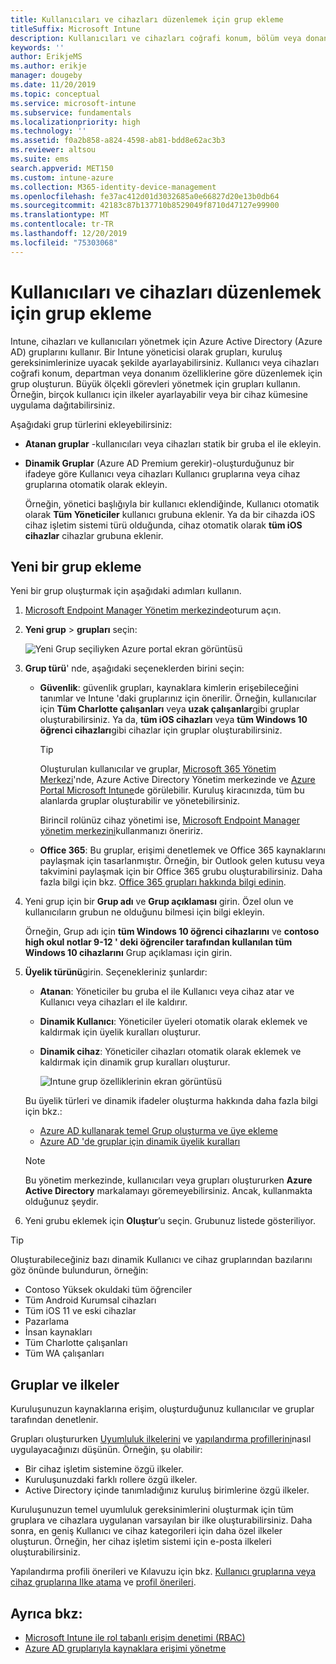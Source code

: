 ```yaml
---
title: Kullanıcıları ve cihazları düzenlemek için grup ekleme
titleSuffix: Microsoft Intune
description: Kullanıcıları ve cihazları coğrafi konum, bölüm veya donanım belirtimlerine göre düzenlemek için gruplar ekleyin.
keywords: ''
author: ErikjeMS
ms.author: erikje
manager: dougeby
ms.date: 11/20/2019
ms.topic: conceptual
ms.service: microsoft-intune
ms.subservice: fundamentals
ms.localizationpriority: high
ms.technology: ''
ms.assetid: f0a2b858-a824-4598-ab81-bdd8e62ac3b3
ms.reviewer: altsou
ms.suite: ems
search.appverid: MET150
ms.custom: intune-azure
ms.collection: M365-identity-device-management
ms.openlocfilehash: fe37ac412d01d3032685a0e66827d20e13b0db64
ms.sourcegitcommit: 42183c87b137710b8529049f8710d47127e99900
ms.translationtype: MT
ms.contentlocale: tr-TR
ms.lasthandoff: 12/20/2019
ms.locfileid: "75303068"
---
```

# <a name="add-groups-to-organize-users-and-devices"></a>Kullanıcıları ve cihazları düzenlemek için grup ekleme

Intune, cihazları ve kullanıcıları yönetmek için Azure Active Directory (Azure AD) gruplarını kullanır. Bir Intune yöneticisi olarak grupları, kuruluş gereksinimlerinize uyacak şekilde ayarlayabilirsiniz. Kullanıcı veya cihazları coğrafi konum, departman veya donanım özelliklerine göre düzenlemek için grup oluşturun. Büyük ölçekli görevleri yönetmek için grupları kullanın. Örneğin, birçok kullanıcı için ilkeler ayarlayabilir veya bir cihaz kümesine uygulama dağıtabilirsiniz.

Aşağıdaki grup türlerini ekleyebilirsiniz:

- **Atanan gruplar** -kullanıcıları veya cihazları statik bir gruba el ile ekleyin. 
- **Dinamik Gruplar** (Azure AD Premium gerekir)-oluşturduğunuz bir ifadeye göre Kullanıcı veya cihazları Kullanıcı gruplarına veya cihaz gruplarına otomatik olarak ekleyin.

  Örneğin, yönetici başlığıyla bir kullanıcı eklendiğinde, Kullanıcı otomatik olarak **Tüm Yöneticiler** kullanıcı grubuna eklenir. Ya da bir cihazda iOS cihaz işletim sistemi türü olduğunda, cihaz otomatik olarak **tüm iOS cihazlar** cihazlar grubuna eklenir.

## <a name="add-a-new-group"></a>Yeni bir grup ekleme

Yeni bir grup oluşturmak için aşağıdaki adımları kullanın.

1. [Microsoft Endpoint Manager Yönetim merkezinde](https://go.microsoft.com/fwlink/?linkid=2109431)oturum açın.
2. **Yeni grup** > **grupları** seçin:

   ![Yeni Grup seçiliyken Azure portal ekran görüntüsü](./media/groups-add/groups-add-new.png)

3. **Grup türü**' nde, aşağıdaki seçeneklerden birini seçin:

    - **Güvenlik**: güvenlik grupları, kaynaklara kimlerin erişebileceğini tanımlar ve Intune 'daki gruplarınız için önerilir. Örneğin, kullanıcılar için **Tüm Charlotte çalışanları** veya **uzak çalışanlar**gibi gruplar oluşturabilirsiniz. Ya da, **tüm iOS cihazları** veya **tüm Windows 10 öğrenci cihazları**gibi cihazlar için gruplar oluşturabilirsiniz.

        > [!TIP]
        > Oluşturulan kullanıcılar ve gruplar, [Microsoft 365 Yönetim Merkezi](https://admin.microsoft.com)'nde, Azure Active Directory Yönetim merkezinde ve [Azure Portal Microsoft Intune](https://go.microsoft.com/fwlink/?linkid=2090973)de görülebilir. Kuruluş kiracınızda, tüm bu alanlarda gruplar oluşturabilir ve yönetebilirsiniz.
        >
        > Birincil rolünüz cihaz yönetimi ise, [Microsoft Endpoint Manager yönetim merkezini](https://go.microsoft.com/fwlink/?linkid=2109431)kullanmanızı öneririz.

    - **Office 365**: Bu gruplar, erişimi denetlemek ve Office 365 kaynaklarını paylaşmak için tasarlanmıştır. Örneğin, bir Outlook gelen kutusu veya takvimini paylaşmak için bir Office 365 grubu oluşturabilirsiniz. Daha fazla bilgi için bkz. [Office 365 grupları hakkında bilgi edinin](https://support.office.com/article/learn-about-office-365-groups-b565caa1-5c40-40ef-9915-60fdb2d97fa2).

4. Yeni grup için bir **Grup adı** ve **Grup açıklaması** girin. Özel olun ve kullanıcıların grubun ne olduğunu bilmesi için bilgi ekleyin.

    Örneğin, Grup adı için **tüm Windows 10 öğrenci cihazlarını** ve **contoso high okul notlar 9-12 ' deki öğrenciler tarafından kullanılan tüm Windows 10 cihazlarını** Grup açıklaması için girin.

5. **Üyelik türünü**girin. Seçenekleriniz şunlardır:

    - **Atanan**: Yöneticiler bu gruba el ile Kullanıcı veya cihaz atar ve Kullanıcı veya cihazları el ile kaldırır.
    - **Dinamik Kullanıcı**: Yöneticiler üyeleri otomatik olarak eklemek ve kaldırmak için üyelik kuralları oluşturur.
    - **Dinamik cihaz**: Yöneticiler cihazları otomatik olarak eklemek ve kaldırmak için dinamik grup kuralları oluşturur.

        ![Intune grup özelliklerinin ekran görüntüsü](./media/groups-add/groups-add-properties.png)

    Bu üyelik türleri ve dinamik ifadeler oluşturma hakkında daha fazla bilgi için bkz.:

    - [Azure AD kullanarak temel Grup oluşturma ve üye ekleme](https://docs.microsoft.com/azure/active-directory/fundamentals/active-directory-groups-create-azure-portal)
    - [Azure AD 'de gruplar için dinamik üyelik kuralları](https://docs.microsoft.com/azure/active-directory/users-groups-roles/groups-dynamic-membership)

    > [!NOTE]
    > Bu yönetim merkezinde, kullanıcıları veya grupları oluştururken **Azure Active Directory** markalamayı göremeyebilirsiniz. Ancak, kullanmakta olduğunuz şeydir.

6. Yeni grubu eklemek için **Oluştur**’u seçin. Grubunuz listede gösteriliyor.

> [!TIP]
> Oluşturabileceğiniz bazı dinamik Kullanıcı ve cihaz gruplarından bazılarını göz önünde bulundurun, örneğin:
>
> - Contoso Yüksek okuldaki tüm öğrenciler
> - Tüm Android Kurumsal cihazları
> - Tüm iOS 11 ve eski cihazlar
> - Pazarlama
> - İnsan kaynakları
> - Tüm Charlotte çalışanları
> - Tüm WA çalışanları

## <a name="groups-and-policies"></a>Gruplar ve ilkeler

Kuruluşunuzun kaynaklarına erişim, oluşturduğunuz kullanıcılar ve gruplar tarafından denetlenir.

Grupları oluştururken [Uyumluluk ilkelerini](../protect/device-compliance-get-started.md) ve [yapılandırma profillerini](../configuration/device-profiles.md)nasıl uygulayacağınızı düşünün. Örneğin, şu olabilir:

- Bir cihaz işletim sistemine özgü ilkeler.
- Kuruluşunuzdaki farklı rollere özgü ilkeler.
- Active Directory içinde tanımladığınız kuruluş birimlerine özgü ilkeler.

Kuruluşunuzun temel uyumluluk gereksinimlerini oluşturmak için tüm gruplara ve cihazlara uygulanan varsayılan bir ilke oluşturabilirsiniz. Daha sonra, en geniş Kullanıcı ve cihaz kategorileri için daha özel ilkeler oluşturun. Örneğin, her cihaz işletim sistemi için e-posta ilkeleri oluşturabilirsiniz.

Yapılandırma profili önerileri ve Kılavuzu için bkz. [Kullanıcı gruplarına veya cihaz gruplarına Ilke atama](../configuration/device-profile-assign.md#user-groups-vs-device-groups) ve [profil önerileri](../configuration/device-profile-create.md#recommendations).

## <a name="see-also"></a>Ayrıca bkz:

- [Microsoft Intune ile rol tabanlı erişim denetimi (RBAC)](role-based-access-control.md)
- [Azure AD gruplarıyla kaynaklara erişimi yönetme](https://docs.microsoft.com/azure/active-directory/active-directory-manage-groups)
